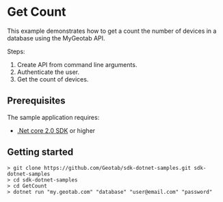 # Get Count

 This example demonstrates how to get a count the number of devices in a database using the MyGeotab API.

Steps:

1. Create API from command line arguments.
1. Authenticate the user.
1. Get the count of devices.

## Prerequisites

The sample application requires:

- [.Net core 2.0 SDK](https://dot.net/core) or higher

## Getting started

```shell
> git clone https://github.com/Geotab/sdk-dotnet-samples.git sdk-dotnet-samples
> cd sdk-dotnet-samples
> cd GetCount
> dotnet run "my.geotab.com" "database" "user@email.com" "password"
```
